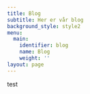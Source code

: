 ```yaml
---
title: Blog
subtitle: Her er vår blog
background_style: style2
menu:
  main:
    identifier: blog
    name: Blog
    weight: ''
layout: page
---
```

test
